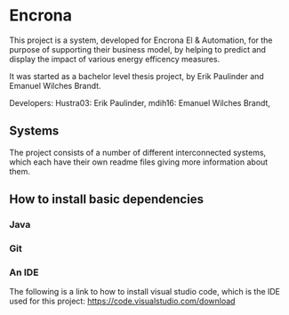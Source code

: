 # Encrona

This project is a system, developed for Encrona El & Automation, for the purpose of supporting their business model, by helping to predict and display the impact of various energy efficency measures. 

It was started as a bachelor level thesis project, by Erik Paulinder and Emanuel Wilches Brandt. 

Developers:
Hustra03: Erik Paulinder, 
mdih16: Emanuel Wilches Brandt, 

## Systems

The project consists of a number of different interconnected systems, which each have their own readme files giving more information about them.

## How to install basic dependencies

### Java

### Git

### An IDE

The following is a link to how to install visual studio code, which is the IDE used for this project: https://code.visualstudio.com/download  
